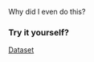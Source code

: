 Why did I even do this?

### Try it yourself?

[Dataset](https://www.kaggle.com/datasets/mexwell/steamgames)
